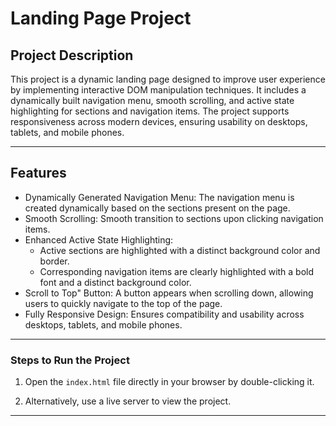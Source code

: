# Landing Page Project

## Project Description

This project is a dynamic landing page designed to improve user experience by implementing interactive DOM manipulation techniques. It includes a dynamically built navigation menu, smooth scrolling, and active state highlighting for sections and navigation items. The project supports responsiveness across modern devices, ensuring usability on desktops, tablets, and mobile phones.

---

## Features

- Dynamically Generated Navigation Menu: The navigation menu is created dynamically based on the sections present on the page.
- Smooth Scrolling: Smooth transition to sections upon clicking navigation items.
- Enhanced Active State Highlighting: 
  - Active sections are highlighted with a distinct background color and border.
  - Corresponding navigation items are clearly highlighted with a bold font and a distinct background color.
- Scroll to Top" Button: A button appears when scrolling down, allowing users to quickly navigate to the top of the page.
- Fully Responsive Design: Ensures compatibility and usability across desktops, tablets, and mobile phones.

---

### Steps to Run the Project
1. Open the `index.html` file directly in your browser by double-clicking it.

2. Alternatively, use a live server to view the project.

---




